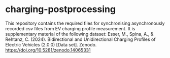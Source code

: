 # charging-postprocessing
This repository contains the required files for synchronising asynchronously recorded csv files from EV charging profile measurement. It is supplementary material of the following dataset: Esser, M., Spina, A., & Rehtanz, C. (2024). Bidirectional and Unidirectional Charging Profiles of Electric Vehicles (2.0.0) [Data set]. Zenodo. https://doi.org/10.5281/zenodo.14065331
